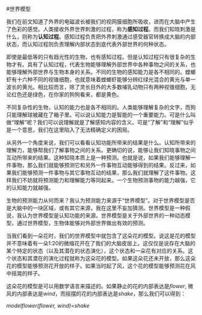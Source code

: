 #世界模型

我们在前文知道了外界的电磁波长被我们的视网膜细胞所吸收，进而在大脑中产生了色彩的感觉。人类接收外界世界刺激的过程，称为**感知过程**。而我们知晓刺激是什么，则称为**认知过程**。感知过程负责把外界刺激通过感受器官转换成大脑的内部状态，而认知过程则负责理解内部状态到底代表外部世界的何种状态。

即使是最低等的只有趋光性的生物，也有感知过程。但是认知过程只有很复杂的生物才有。具有了认知过程，代表生物能够理解外部世界中各种事物之间的关系，也能够理解外部世界与生物本身的关系。不同的生物的感知能力是各不相同的。螳螂虾有十六种不同的视锥细胞，也就意味着螳螂虾能够分辨红绿光混合的黄光与单一波长的黄光。相比较而言，除了灵长目外的大多数哺乳动物只有两种视锥细胞，无论红色还是绿色，在你家的狗狗看来，都是黄色。

不同复杂性的生物，认知的能力也是各不相同的。人类能够理解复杂的文字，而狗只能理解球被藏在了箱子里。可以说认知能力是智能的一个重要能力。可是什么叫做“理解”呢？我们可以说理解就是了解感知内容的含义。可是“了解”和“理解”似乎是一个意思，我们在这里陷入了无法精确定义的困局。

从另外一个角度来说，我们可以看看认知功能所带来的结果是什么。认知所带来的理解力，能够帮我们了解事物之间的关系。更确切的说，能够让我们知晓事物之间互动所带来的结果。这种知晓本质上是一种预测。也就是说，如果我们能够理解一件事物，那么我们就能够预测它和另外一件事物互动能够得到的结果。反过来，如果我们能够预测一件事物与其它事物互动的结果，那么我们就理解了这件事物。这样我们不妨就将预测能力和理解能力等同起来。一个生物预测事物的能力越强，它的认知能力就越强。

生物的预测能力从何而来？我认为预测能力来源于“世界模型”。对于世界模型是否是大脑中的一块区域，或有其它来源，我在这里不妄加猜测。世界模型是一种假说，我认为世界模型是认知功能的来源。世界模型是关于外部世界的一种动态模型，通过世界模型，生物体能够对外部世界做出有效的预测。

当我们看到一朵花时，我们的世界模型中就包含了这朵花的模型。说这是花的模型并不意味着有一朵1:20的微缩花开在了我们的大脑皮层上。这仅仅是说存在大脑的某个特定的状态（以及其潜在的状态演化），这个状态和一朵花有对应的关系。这个状态和其潜在的演化过程就称为这朵花的模型。如果这朵花还未开放，那么这朵花的模型能够预测花开放的样子。如果当时起了风，这个花的模型能够预测花在风中摇晃的样子。

这朵花的模型是可以用数学语言来描述的。如果静止的花的内部表达是*flower*, 微风的内部表达是*wind*，而摇摆的花的内部表达是*shake*，那么我们可以得到：

*modelflower(flower, wind)=shake*